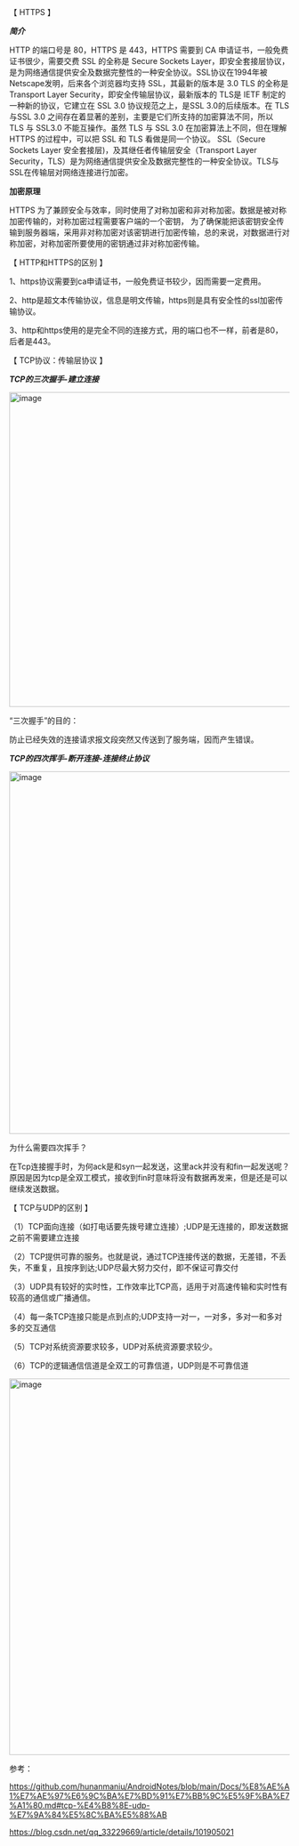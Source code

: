 【 HTTPS 】

***简介***

HTTP 的端口号是 80，HTTPS 是 443，HTTPS 需要到 CA 申请证书，一般免费证书很少，需要交费
SSL 的全称是 Secure Sockets Layer，即安全套接层协议，是为网络通信提供安全及数据完整性的一种安全协议。SSL协议在1994年被Netscape发明，后来各个浏览器均支持 SSL，其最新的版本是 3.0
TLS 的全称是 Transport Layer Security，即安全传输层协议，最新版本的 TLS是 IETF 制定的一种新的协议，它建立在 SSL 3.0 协议规范之上，是SSL 3.0的后续版本。在 TLS 与SSL 3.0 之间存在着显著的差别，主要是它们所支持的加密算法不同，所以 TLS 与 SSL3.0 不能互操作。虽然 TLS 与 SSL 3.0 在加密算法上不同，但在理解 HTTPS 的过程中，可以把 SSL 和 TLS 看做是同一个协议。
SSL（Secure Sockets Layer 安全套接层)，及其继任者传输层安全（Transport Layer Security，TLS）是为网络通信提供安全及数据完整性的一种安全协议。TLS与SSL在传输层对网络连接进行加密。

****加密原理****

HTTPS 为了兼顾安全与效率，同时使用了对称加密和非对称加密。数据是被对称加密传输的，对称加密过程需要客户端的一个密钥，
为了确保能把该密钥安全传输到服务器端，采用非对称加密对该密钥进行加密传输，总的来说，对数据进行对称加密，对称加密所要使用的密钥通过非对称加密传输。


【 HTTP和HTTPS的区别 】

 1、https协议需要到ca申请证书，一般免费证书较少，因而需要一定费用。
 
 2、http是超文本传输协议，信息是明文传输，https则是具有安全性的ssl加密传输协议。 
 
 3、http和https使用的是完全不同的连接方式，用的端口也不一样，前者是80，后者是443。
 
 
【 TCP协议：传输层协议 】

***TCP的三次握手-建立连接***

<img width="566" alt="image" src="https://user-images.githubusercontent.com/67937122/161369298-233343be-1da1-4cf5-9b3d-99a74e9763a0.png">

“三次握手”的目的：

防止已经失效的连接请求报文段突然又传送到了服务端，因而产生错误。

***TCP的四次挥手-断开连接-连接终止协议***

<img width="652" alt="image" src="https://user-images.githubusercontent.com/67937122/161370231-01ea08bd-19f9-40f7-beb8-2476b4e4aae5.png">

为什么需要四次挥手？

在Tcp连接握手时，为何ack是和syn一起发送，这里ack并没有和fin一起发送呢？
原因是因为tcp是全双工模式，接收到fin时意味将没有数据再发来，但是还是可以继续发送数据。


【 TCP与UDP的区别 】

（1）TCP面向连接（如打电话要先拨号建立连接）;UDP是无连接的，即发送数据之前不需要建立连接

（2）TCP提供可靠的服务。也就是说，通过TCP连接传送的数据，无差错，不丢失，不重复，且按序到达;UDP尽最大努力交付，即不保证可靠交付

（3）UDP具有较好的实时性，工作效率比TCP高，适用于对高速传输和实时性有较高的通信或广播通信。

（4）每一条TCP连接只能是点到点的;UDP支持一对一，一对多，多对一和多对多的交互通信

（5）TCP对系统资源要求较多，UDP对系统资源要求较少。

（6）TCP的逻辑通信信道是全双工的可靠信道，UDP则是不可靠信道


<img width="677" alt="image" src="https://user-images.githubusercontent.com/67937122/161370652-24db0cf5-0796-4926-9b85-31275a4f3d5c.png">




参考：

https://github.com/hunanmaniu/AndroidNotes/blob/main/Docs/%E8%AE%A1%E7%AE%97%E6%9C%BA%E7%BD%91%E7%BB%9C%E5%9F%BA%E7%A1%80.md#tcp-%E4%B8%8E-udp-%E7%9A%84%E5%8C%BA%E5%88%AB

https://blog.csdn.net/qq_33229669/article/details/101905021
